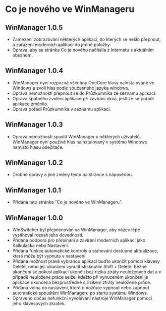 # Co je nového ve WinManageru
## WinManager 1.0.5
* Zamezení zobrazování některých aplikací, do kterých se nešlo přepnout, a zařazení moderních aplikací do jedné položky.
* Oprava, aby se stránka Co je nového načítalla z Internetu s aktuálním obsahem.

## WinManager 1.0.4
* WinManager nyní rozpozná všechny OneCore hlasy nainstalované ve Windows a zvolí hlas podle současného jazyka windows.
* Oprava nemožnosti přepnout se do Průzkumníka ze seznamu aplikací.
* Oprava špatného zvolení aplikace při zavírání okna, jestliže se pořadí aplikace změnilo.
* Oprava pořadí Průzkumníka v seznamu aplikací.

## WinManager 1.0.3
* Oprava nemožnosti spustit WinManager u některých uživatelů. WinManager nyní používá hlas nainstalovaný v systému Windows namísto hlasu odečítače.

## WinManager 1.0.2
* Drobné opravy a jiné změny textu na stránce s nápovědou.

## WinManager 1.0.1
* Přidána tato stránka "Co je nového ve WinManageru".

## WinManager 1.0.0
* WinSwitcher byl přejmenován na WinManager, aby název lépe vystihoval rozsah jeho dovedností.
* Přidána podpora pro přepínání a zavírání moderních aplikací jako Kalkulačka nebo Nastavení.
* Přidána funkce automatické kontroly a stahování dostupné aktualizace, která může být vypnuta v nastavení.
* Přidána možnost právě vybranou aplikaci buďto ukončit pomocí klávesy Delete, nebo její ukončení vynutit stisknutím Shift + Delete. Běžné ukončení se pokusí aplikaci ukončit bez rizika ztráty neuložených dat a v případě neuložené práce selže, kdežto při vynuceném ukončení je aplikace ukončena bezprostředně s rizikem ztráty neuložené práce.
* Přidána volba do nastavení, která umožňuje vypnout nebo zapnout automatické spouštění WinManageru po startu systému Windows.
* Opraveno občas nefunkční vyvolávání nástroje WinManager pomocí jeho klávesových zkratek.
